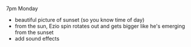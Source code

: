 7pm Monday
- beautiful picture of sunset (so you know time of day)
- from the sun, Ezio spin rotates out and gets bigger like he's emerging from the sunset
- add sound effects
